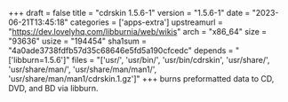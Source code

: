 +++
draft = false
title = "cdrskin 1.5.6-1"
version = "1.5.6-1"
date = "2023-06-21T13:45:18"
categories = ['apps-extra']
upstreamurl = "https://dev.lovelyhq.com/libburnia/web/wikis"
arch = "x86_64"
size = "93636"
usize = "194454"
sha1sum = "4a0ade3738fdfb57d35c68646e5fd5a190cfcedc"
depends = "['libburn=1.5.6']"
files = "['usr/', 'usr/bin/', 'usr/bin/cdrskin', 'usr/share/', 'usr/share/man/', 'usr/share/man/man1/', 'usr/share/man/man1/cdrskin.1.gz']"
+++
burns preformatted data to CD, DVD, and BD via libburn.
